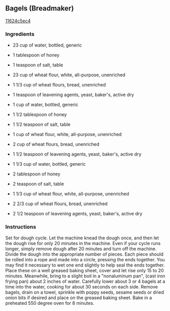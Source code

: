 ## Bagels (Breadmaker)

[11624c5ec4](https://recipeland.com/recipe/v/bagels-breadmaker-3792)

### Ingredients

 - 23 cup of water, bottled, generic

 - 1 tablespoon of honey

 - 1 teaspoon of salt, table

 - 23 cup of wheat flour, white, all-purpose, unenriched

 - 1 1/3 cup of wheat flours, bread, unenriched

 - 1 teaspoon of leavening agents, yeast, baker's, active dry

 - 1 cup of water, bottled, generic

 - 1 1/2 tablespoon of honey

 - 1 1/2 teaspoon of salt, table

 - 1 cup of wheat flour, white, all-purpose, unenriched

 - 2 cup of wheat flours, bread, unenriched

 - 1 1/2 teaspoon of leavening agents, yeast, baker's, active dry

 - 1 1/3 cup of water, bottled, generic

 - 2 tablespoon of honey

 - 2 teaspoon of salt, table

 - 1 1/3 cup of wheat flour, white, all-purpose, unenriched

 - 2 2/3 cup of wheat flours, bread, unenriched

 - 2 1/2 teaspoon of leavening agents, yeast, baker's, active dry

### Instructions

Set for dough cycle. Let the machine knead the dough once, and then let the dough rise for only 20 minutes in the machine. Even if your cycle runs longer, simply remove dough after 20 minutes and turn off the machine. Divide the dough into the appropriate number of pieces. Each piece should be rolled into a rope and made into a circle, pressing the ends together. You may find it necessary to wet one end slightly to help seal the ends together. Place these on a well greased baking sheet, cover and let rise only 15 to 20 minutes. Meanwhile, bring to a slight boil in a "nonaluminum pan", (cast iron frying pan) about 2 inches of water. Carefully lower about 3 or 4 bagels at a time into the water, cooking for about 30 seconds on each side. Remove bagels, drain on a towel, sprinkle with poppy seeds, sesame seeds or dried onion bits if desired and place on the greased baking sheet. Bake in a preheated 550 degree oven for 8 minutes.
